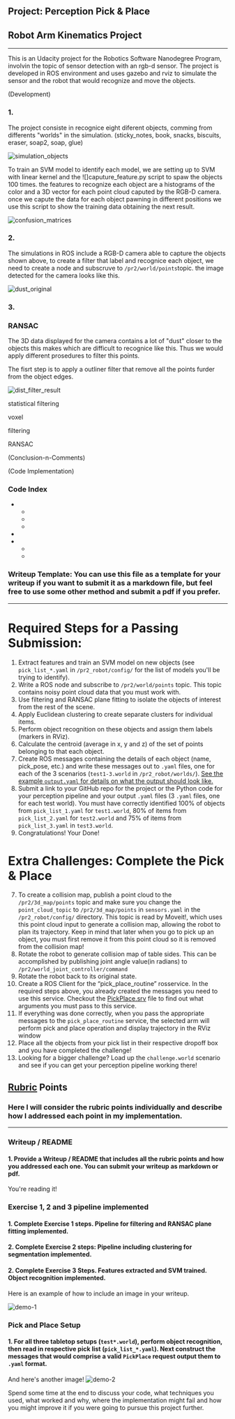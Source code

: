 ## Project: Perception Pick & Place

## Robot Arm Kinematics Project 
-----------------------------------------
[//]: # (Image and equiation References)
[world3]: ./images/world3.png
[image1]: ./images/dust.png
[image2]: ./images/.png
[matrix1]:./images/confusion_matrices.png
(Introduction)

This is an Udacity project for the Robotics Software Nanodegree Program, involvin the topic of sensor detection with an rgb-d sensor. The project is developed in ROS environment and uses gazebo and rviz to simulate the sensor and the robot that would recognize and move the objects.

 
(Development)

### 1.
The project consiste in recognice eight diferent objects, comming from differents "worlds" in the simulation. (sticky_notes, book, snacks, biscuits, eraser, soap2, soap, glue)

![simulation_objects][world3]

To train an SVM model to identify each model, we are setting up to SVM with linear kernel and the ![]caputure_feature.py script to spaw the objects 100 times.
the features to recognize each object are a histograms of the color and a 3D vector for each point cloud caputed by the RGB-D camera.
once we capute the data for each object pawning in different positions we use this script to show the training data obtaining the next result.

![confusion_matrices][matrix1]

### 2.

The simulations in ROS include a RGB-D camera able to capture the objects shown above,  to create a filter that label and recognice each object, we need to create a node and subscruve to `/pr2/world/points`topic. the image detected for the camera looks like this.

![dust_original][image1]

### 3.

### RANSAC

The 3D data displayed for the camera contains a lot of "dust" closer to the objects this makes which are difficult to recognice like this. Thus we would apply different prosedures to filter this points.

The fisrt step is to apply a outliner filter that remove all the points furder from the object edges.

![dist_filter_result][image2]


statistical filtering

voxel

filtering

RANSAC

(Conclusion-n-Comments)

(Code Implementation)
### Code Index

-
	-
	-
	-
-
-
	-
	-

### Writeup Template: You can use this file as a template for your writeup if you want to submit it as a markdown file, but feel free to use some other method and submit a pdf if you prefer.

---


# Required Steps for a Passing Submission:
1. Extract features and train an SVM model on new objects (see `pick_list_*.yaml` in `/pr2_robot/config/` for the list of models you'll be trying to identify). 
2. Write a ROS node and subscribe to `/pr2/world/points` topic. This topic contains noisy point cloud data that you must work with.
3. Use filtering and RANSAC plane fitting to isolate the objects of interest from the rest of the scene.
4. Apply Euclidean clustering to create separate clusters for individual items.
5. Perform object recognition on these objects and assign them labels (markers in RViz).
6. Calculate the centroid (average in x, y and z) of the set of points belonging to that each object.
7. Create ROS messages containing the details of each object (name, pick_pose, etc.) and write these messages out to `.yaml` files, one for each of the 3 scenarios (`test1-3.world` in `/pr2_robot/worlds/`).  [See the example `output.yaml` for details on what the output should look like.](https://github.com/udacity/RoboND-Perception-Project/blob/master/pr2_robot/config/output.yaml)  
8. Submit a link to your GitHub repo for the project or the Python code for your perception pipeline and your output `.yaml` files (3 `.yaml` files, one for each test world).  You must have correctly identified 100% of objects from `pick_list_1.yaml` for `test1.world`, 80% of items from `pick_list_2.yaml` for `test2.world` and 75% of items from `pick_list_3.yaml` in `test3.world`.
9. Congratulations!  Your Done!

# Extra Challenges: Complete the Pick & Place
7. To create a collision map, publish a point cloud to the `/pr2/3d_map/points` topic and make sure you change the `point_cloud_topic` to `/pr2/3d_map/points` in `sensors.yaml` in the `/pr2_robot/config/` directory. This topic is read by Moveit!, which uses this point cloud input to generate a collision map, allowing the robot to plan its trajectory.  Keep in mind that later when you go to pick up an object, you must first remove it from this point cloud so it is removed from the collision map!
8. Rotate the robot to generate collision map of table sides. This can be accomplished by publishing joint angle value(in radians) to `/pr2/world_joint_controller/command`
9. Rotate the robot back to its original state.
10. Create a ROS Client for the “pick_place_routine” rosservice.  In the required steps above, you already created the messages you need to use this service. Checkout the [PickPlace.srv](https://github.com/udacity/RoboND-Perception-Project/tree/master/pr2_robot/srv) file to find out what arguments you must pass to this service.
11. If everything was done correctly, when you pass the appropriate messages to the `pick_place_routine` service, the selected arm will perform pick and place operation and display trajectory in the RViz window
12. Place all the objects from your pick list in their respective dropoff box and you have completed the challenge!
13. Looking for a bigger challenge?  Load up the `challenge.world` scenario and see if you can get your perception pipeline working there!

## [Rubric](https://review.udacity.com/#!/rubrics/1067/view) Points
### Here I will consider the rubric points individually and describe how I addressed each point in my implementation.  

---
### Writeup / README

#### 1. Provide a Writeup / README that includes all the rubric points and how you addressed each one.  You can submit your writeup as markdown or pdf.  

You're reading it!

### Exercise 1, 2 and 3 pipeline implemented
#### 1. Complete Exercise 1 steps. Pipeline for filtering and RANSAC plane fitting implemented.

#### 2. Complete Exercise 2 steps: Pipeline including clustering for segmentation implemented.  

#### 2. Complete Exercise 3 Steps.  Features extracted and SVM trained.  Object recognition implemented.
Here is an example of how to include an image in your writeup.

![demo-1](https://user-images.githubusercontent.com/20687560/28748231-46b5b912-7467-11e7-8778-3095172b7b19.png)

### Pick and Place Setup

#### 1. For all three tabletop setups (`test*.world`), perform object recognition, then read in respective pick list (`pick_list_*.yaml`). Next construct the messages that would comprise a valid `PickPlace` request output them to `.yaml` format.

And here's another image! 
![demo-2](https://user-images.githubusercontent.com/20687560/28748286-9f65680e-7468-11e7-83dc-f1a32380b89c.png)

Spend some time at the end to discuss your code, what techniques you used, what worked and why, where the implementation might fail and how you might improve it if you were going to pursue this project further.  



